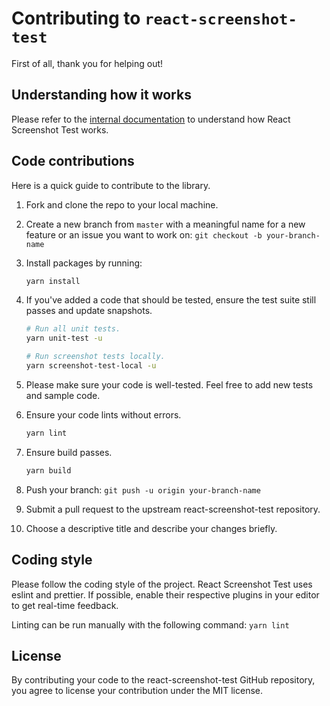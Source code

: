 # Contributing to `react-screenshot-test`

First of all, thank you for helping out!

## Understanding how it works

Please refer to the [internal documentation](./docs/internals.md) to understand how React Screenshot Test works.

## Code contributions

Here is a quick guide to contribute to the library.

1. Fork and clone the repo to your local machine.

2. Create a new branch from `master` with a meaningful name for a new feature or an issue you want to work on: `git checkout -b your-branch-name`

3. Install packages by running:

   ```sh
   yarn install
   ```

4. If you've added a code that should be tested, ensure the test suite still passes and update snapshots.

   ```sh
   # Run all unit tests.
   yarn unit-test -u

   # Run screenshot tests locally.
   yarn screenshot-test-local -u
   ```

5. Please make sure your code is well-tested. Feel free to add new tests and sample code.

6. Ensure your code lints without errors.

   ```sh
   yarn lint
   ```

7. Ensure build passes.

   ```sh
   yarn build
   ```

8. Push your branch: `git push -u origin your-branch-name`

9. Submit a pull request to the upstream react-screenshot-test repository.

10. Choose a descriptive title and describe your changes briefly.

## Coding style

Please follow the coding style of the project. React Screenshot Test uses eslint and prettier. If possible, enable their respective plugins in your editor to get real-time feedback.

Linting can be run manually with the following command: `yarn lint`

## License

By contributing your code to the react-screenshot-test GitHub repository, you agree to license your contribution under the MIT license.
